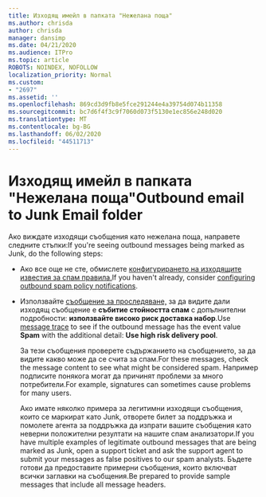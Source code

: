 ```yaml
---
title: Изходящ имейл в папката "Нежелана поща"
ms.author: chrisda
author: chrisda
manager: dansimp
ms.date: 04/21/2020
ms.audience: ITPro
ms.topic: article
ROBOTS: NOINDEX, NOFOLLOW
localization_priority: Normal
ms.custom:
- "2697"
ms.assetid: ''
ms.openlocfilehash: 869cd3d9fb8e5fce291244e4a39754d074b11358
ms.sourcegitcommit: bc7d6f4f3c9f7060d073f5130e1ec856e248d020
ms.translationtype: MT
ms.contentlocale: bg-BG
ms.lasthandoff: 06/02/2020
ms.locfileid: "44511713"
---
```

# <a name="outbound-email-to-junk-email-folder"></a><span data-ttu-id="d802a-102">Изходящ имейл в папката "Нежелана поща"</span><span class="sxs-lookup"><span data-stu-id="d802a-102">Outbound email to Junk Email folder</span></span>

<span data-ttu-id="d802a-103">Ако виждате изходящи съобщения като нежелана поща, направете следните стъпки:</span><span class="sxs-lookup"><span data-stu-id="d802a-103">If you're seeing outbound messages being marked as Junk, do the following steps:</span></span>

- <span data-ttu-id="d802a-104">Ако все още не сте, обмислете [конфигурирането на изходящите известия за спам правила.](https://docs.microsoft.com/microsoft-365/security/office-365-security/configure-the-outbound-spam-policy)</span><span class="sxs-lookup"><span data-stu-id="d802a-104">If you haven't already, consider [configuring outbound spam policy notifications](https://docs.microsoft.com/microsoft-365/security/office-365-security/configure-the-outbound-spam-policy).</span></span>

- <span data-ttu-id="d802a-105">Използвайте [съобщение за проследяване,](https://docs.microsoft.com/microsoft-365/security/office-365-security/message-trace-scc) за да видите дали изходящ съобщение е **събитие стойността спам** с допълнителни подробности: **използвайте високо риск доставка набор**.</span><span class="sxs-lookup"><span data-stu-id="d802a-105">Use [message trace](https://docs.microsoft.com/microsoft-365/security/office-365-security/message-trace-scc) to see if the outbound message has the event value **Spam** with the additional detail: **Use high risk delivery pool**.</span></span>

  <span data-ttu-id="d802a-106">За тези съобщения проверете съдържанието на съобщението, за да видите какво може да се счита за спам.</span><span class="sxs-lookup"><span data-stu-id="d802a-106">For these messages, check the message content to see what might be considered spam.</span></span> <span data-ttu-id="d802a-107">Например подписите понякога могат да причинят проблеми за много потребители.</span><span class="sxs-lookup"><span data-stu-id="d802a-107">For example, signatures can sometimes cause problems for many users.</span></span>

  <span data-ttu-id="d802a-108">Ако имате няколко примера за легитимни изходящи съобщения, които се маркират като Junk, отворете билет за поддръжка и помолете агента за поддръжка да изпрати вашите съобщения като неверни положителни резултати на нашите спам анализатори.</span><span class="sxs-lookup"><span data-stu-id="d802a-108">If you have multiple examples of legitimate outbound messages that are being marked as Junk, open a support ticket and ask the support agent to submit your messages as false positives to our spam analysts.</span></span> <span data-ttu-id="d802a-109">Бъдете готови да предоставите примерни съобщения, които включват всички заглавки на съобщения.</span><span class="sxs-lookup"><span data-stu-id="d802a-109">Be prepared to provide sample messages that include all message headers.</span></span>

